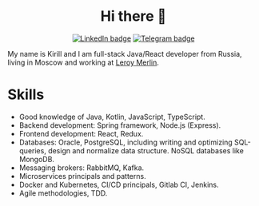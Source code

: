 <h1 align="center">Hi there 👋</h1>
<div align="center">
  
  <!-- [![CV badge](https://img.shields.io/badge/-CV-green?style=flat)](https://ilekir.online/) -->
  [![LinkedIn badge](https://img.shields.io/badge/-LinkedIn-blue?logo=linkedin&style=flat)](https://linkedin.com/in/liveisgood8)
  [![Telegram badge](https://img.shields.io/badge/-Telegram-informational?logo=telegram&style=flat)](https://t.me/liveisgood8)
  
</div>

My name is Kirill and I am full-stack Java/React developer from Russia, living in Moscow and working at [Leroy Merlin](https://tech.leroymerlin.ru/).



Skills
======================

- Good knowledge of Java, Kotlin, JavaScript, TypeScript.
- Backend development: Spring framework, Node.js (Express).
- Frontend development: React, Redux.
- Databases: Oracle, PostgreSQL, including writing and optimizing SQL-queries, design and normalize data structure. NoSQL databases like MongoDB.
- Messaging brokers: RabbitMQ, Kafka.
- Microservices principals and patterns.
- Docker and Kubernetes, CI/CD principals, Gitlab CI, Jenkins.
- Agile methodologies, TDD.
